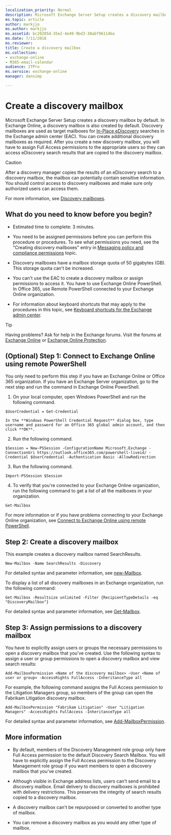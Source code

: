 ```yaml
---
localization_priority: Normal
description: Microsoft Exchange Server Setup creates a discovery mailbox by default. In Exchange Online, a discovery mailbox is also created by default. Discovery mailboxes are used as target mailboxes for In-Place eDiscovery searches in the Exchange admin center (EAC). You can create additional discovery mailboxes as required. After you create a new discovery mailbox, you will have to assign Full Access permissions to the appropriate users so they can access eDiscovery search results that are copied to the discovery mailbox.
ms.topic: article
author: markjjo
ms.author: markjjo
ms.assetid: bc20285d-35e2-4e49-9bd3-38abf96114ba
ms.date: 7/11/2018
ms.reviewer: 
title: Create a discovery mailbox
ms.collection: 
- exchange-online
- M365-email-calendar
audience: ITPro
ms.service: exchange-online
manager: dansimp

---
```


# Create a discovery mailbox

Microsoft Exchange Server Setup creates a discovery mailbox by default. In Exchange Online, a discovery mailbox is also created by default. Discovery mailboxes are used as target mailboxes for [In-Place eDiscovery](in-place-ediscovery.md) searches in the Exchange admin center (EAC). You can create additional discovery mailboxes as required. After you create a new discovery mailbox, you will have to assign Full Access permissions to the appropriate users so they can access eDiscovery search results that are copied to the discovery mailbox.

> [!CAUTION]
> After a discovery manager copies the results of an eDiscovery search to a discovery mailbox, the mailbox can potentially contain sensitive information. You should control access to discovery mailboxes and make sure only authorized users can access them.

For more information, see [Discovery mailboxes](in-place-ediscovery.md#discmbxs).

## What do you need to know before you begin?

- Estimated time to complete: 3 minutes.

- You need to be assigned permissions before you can perform this procedure or procedures. To see what permissions you need, see the "Creating discovery mailboxes" entry in [Messaging policy and compliance permissions](https://technet.microsoft.com/library/ec4d3b9f-b85a-4cb9-95f5-6fc149c3899b.aspx) topic.

- Discovery mailboxes have a mailbox storage quota of 50 gigabytes (GB). This storage quota can't be increased.

- You can't use the EAC to create a discovery mailbox or assign permissions to access it. You have to use Exchange Online PowerShell. In Office 365, use Remote PowerShell connected to your Exchange Online organization.

- For information about keyboard shortcuts that may apply to the procedures in this topic, see [Keyboard shortcuts for the Exchange admin center](../../accessibility/keyboard-shortcuts-in-admin-center.md).

> [!TIP]
> Having problems? Ask for help in the Exchange forums. Visit the forums at [Exchange Online](https://go.microsoft.com/fwlink/p/?linkId=267542) or [Exchange Online Protection](https://go.microsoft.com/fwlink/p/?linkId=285351).

## (Optional) Step 1: Connect to Exchange Online using remote PowerShell

You only need to perform this step if you have an Exchange Online or Office 365 organization. If you have an Exchange Server organization, go to the next step and run the command in Exchange Online PowerShell.

1. On your local computer, open Windows PowerShell and run the following command.

  ```
  $UserCredential = Get-Credential
  ```

    In the **Windows PowerShell Credential Request** dialog box, type username and password for an Office 365 global admin account, and then click **OK**.

2. Run the following command.

  ```
  $Session = New-PSSession -ConfigurationName Microsoft.Exchange -ConnectionUri https://outlook.office365.com/powershell-liveid/ -Credential $UserCredential -Authentication Basic -AllowRedirection
  ```

3. Run the following command.

  ```
  Import-PSSession $Session
  ```

4. To verify that you're connected to your Exchange Online organization, run the following command to get a list of all the mailboxes in your organization.

  ```
  Get-Mailbox
  ```

For more information or if you have problems connecting to your Exchange Online organization, see [Connect to Exchange Online using remote PowerShell](https://go.microsoft.com/fwlink/p/?LinkId=517283).

## Step 2: Create a discovery mailbox

This example creates a discovery mailbox named SearchResults.

```
New-Mailbox -Name SearchResults -Discovery
```

For detailed syntax and parameter information, see [new-Mailbox](https://technet.microsoft.com/library/42dbb25a-0b23-4775-ae15-7af62c089565.aspx).

To display a list of all discovery mailboxes in an Exchange organization, run the following command:

```
Get-Mailbox -Resultsize unlimited -Filter {RecipientTypeDetails -eq "DiscoveryMailbox"}
```

For detailed syntax and parameter information, see [Get-Mailbox](https://technet.microsoft.com/library/8a5a6eb9-4a75-47f9-ae3b-a3ba251cf9a8.aspx).

## Step 3: Assign permissions to a discovery mailbox

You have to explicitly assign users or groups the necessary permissions to open a discovery mailbox that you've created. Use the following syntax to assign a user or group permissions to open a discovery mailbox and view search results:

```
Add-MailboxPermission <Name of the discovery mailbox> -User <Name of user or group> -AccessRights FullAccess -InheritanceType all
```

For example, the following command assigns the Full Access permission to the Litigation Managers group, so members of the group can open the Fabrikam Litigation discovery mailbox.

```
Add-MailboxPermission "Fabrikam Litigation" -User "Litigation Managers" -AccessRights FullAccess -InheritanceType all
```

For detailed syntax and parameter information, see [Add-MailboxPermission](https://technet.microsoft.com/library/a9aacbf5-5e6c-47ef-95d6-e24547e95d01.aspx).

## More information

- By default, members of the Discovery Management role group only have Full Access permission to the default Discovery Search Mailbox. You will have to explicitly assign the Full Access permission to the Discovery Management role group if you want members to open a discovery mailbox that you've created.

- Although visible in Exchange address lists, users can't send email to a discovery mailbox. Email delivery to discovery mailboxes is prohibited with delivery restrictions. This preserves the integrity of search results copied to a discovery mailbox.

- A discovery mailbox can't be repurposed or converted to another type of mailbox.

- You can remove a discovery mailbox as you would any other type of mailbox.



